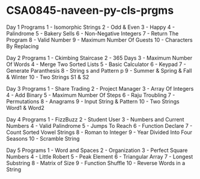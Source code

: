 # CSA0845-naveen-py-cls-prgms
Day 1 Programs
1 - Isomorphic Strings
2 - Odd & Even 
3 - Happy
4 - Palindrome
5 - Bakery Sells
6 - Non-Negative Integers
7 - Return The Program
8 - Valid Number
9 - Maximum Number Of Guests
10 - Characters By Replacing

Day 2 Programs
1 - Ckimbing Staircase
2 - 365 Days
3 - Maximum Number Of Words
4 - Merge Two Sorted Lists
5 - Basic Calculator
6 - Keypad
7 - Generate Paranthesis
8 - String s and Pattern p
9 - Summer & Spring & Fall & Winter
10 - Two Strings S1 & S2

Day 3 Programs
1 - Share Trading
2 - Project Manager
3 - Array Of Integers
4 - Add Binary
5 - Maximum Number Of Steps
6 - Raju Troubling
7 - Permutations
8 - Anagrams
9 - Input String & Pattern
10 - Two Strings Word1 & Word2

Day 4 Programs
1 - FizzBuzz
2 - Student User
3 - Numbers and Current Numbers
4 - Valid Palindrome
5 - Jumps To Reach
6 - Function Declare
7 - Count Sorted Vowel Strings
8 - Roman to Integer
9 - Year Divided Into Four Seasons
10 - Scramble String

Day 5 Programs
1 - Word and Spaces
2 - Organization
3 - Perfect Square Numbers
4 - Little Robert
5 - Peak Element
6 - Triangular Array
7 - Longest Substring
8 - Matrix of Size 
9 - Function Shuffle
10 - Reverse Words in a String

